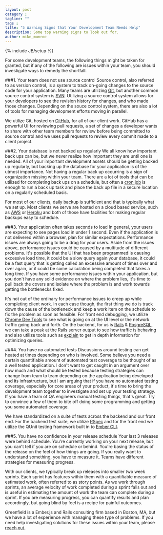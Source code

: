 ```yaml
---
layout: post
category :
tagline: ""
tags :
title: "5 Warning Signs that Your Development Team Needs Help"
description: Some top warning signs to look out for.
author: mike_munroe
---
```

{% include JB/setup %}

For some development teams, the following things might be taken for granted, but
if any of the following are issues within your team, you should investigate ways
to remedy the shortfall.

###1. Your team does not use source control
Source control, also referred to as version control, is a system to track
on-going changes to the source code for your application. Many teams are
utilizing
[Git](http://git-scm.com/book/en/v2/Getting-Started-About-Version-Control), but
another common source control system is [SVN](https://subversion.apache.org/).
Utilizing a source control system allows for your developers to see the
revision history for changes, and who made those changes. Depending on the
souce control system, there are also a lot of tools for managing development
efforts moving in parallel.

We utilize Git, hosted on [GitHub](https://github.com/), for all of our client
work. GitHub has a powerful UI for reviewing pull requests, a set of changes a
developer wants to share with other team members for review before being
committed to source control and we uses pull requests to review every commit
made to a client project.

###2. Your database is not backed up regularly
We all know how important back ups can be, but we never realize how important
they are until one is needed. All of your important development assets should be
getting backed up regularly, but backing up the database for your application is
of the utmost importance. Not having a regular back up occurring is a sign of
organization missing within your team. There are a lot of tools that can be
utilized for completing back ups on a schedule, but often a
[cron job](https://www.google.com/webhp?sourceid=chrome-instant&ion=1&espv=2&ie=UTF-8#q=cron%20job)
is enough to run a back up task and place the back up file in a secure location
on a regularly scheduled basis.

For most of our clients, daily backup is sufficient and that is typically what
we set up. Most clients we serve are hosted on a cloud based service, such as
[AWS](http://aws.amazon.com/) or [Heroku](https://www.heroku.com/) and both of
those have facilities for making regular backups easy to schedule.

###3. Your application often takes seconds to load
In general, your users are expecting to see pages load in under 1 second. Even
if the application is not delivered within a browser, plan for similar
expectations. Performance issues are always going to be a drag for your users.
Aside from the issues above, performance issues could be caused by a multitude
of different problems. It's possible that the UI that has been programmed is
causing excessive load time, it could be a slow query again your database, it
could be a fast query that is getting called an excessive amount of times over
and over again, or it could be some calculation being completed that takes a
long time. If you have some performance issues within your application, but you
don't have any solid evidence on where the problem lies, it's time to pull back
the covers and isolate where the problem is and work towards getting the
bottlenecks fixed.

It's not out of the ordinary for performance issues to creep up while completing
client work. In each case though, the first thing we do is track down the cause
of the bottleneck and keep a work item on the schedule to fix the problem as
soon as feasible. For front end debugging, we utilize
[Chrome Dev Tools](https://developer.chrome.com/devtools) to see what is going
on at the UI level or the network traffic going back and forth. On the backend,
for us is [Rails](http://rubyonrails.org/) &
[PosgreSQL](http://www.postgresql.org/), we can take a peak at the Rails server
output to see how traffic is behaving and also utilize tools such as
[explain](http://www.postgresql.org/docs/9.1/static/sql-explain.html) to get in
depth information for optimizing queries.

###4. You have no automated tests
Discussions around testing can get heated at times depending on who is involved.
Some believe you need a certain quantifiable amount of automated test coverage
to be thought of as a well tested application. I don't want to get caught in an
argument over how much and what should be tested because testing strategies can
change from team to team depending on the application being developed and its
infrastructure, but I am arguing that if you have no automated testing coverage,
especially for core areas of your product, it's time to bring the development
team together to investigate and set up your testing strategy. If you have a
team of QA engineers manual testing things, that's great. Try to convince a few
of them to bite off doing some programming and getting you some automated
coverage.

We have standardized on a suite of tests across the backend and our front end.
For the backend test suite, we utilize [RSpec](http://rspec.info/) and for the
front end we utilize the QUnit testing framework built in to
[Ember CLI](http://www.ember-cli.com/).

###5. You have no confidence in your release schedule
Your last 3 releases were behind schedule. You're currently working on your next
release, but you can't tell if you are on schedule or behind. You're basing the
status of the release on the feel of how things are going. If you really want
to understand something, you have to measure it. Teams have different strategies
for measuring progress.

With our clients, we typically break up releases into smaller two week sprints.
Each sprint has features within them with a quantifiable measure of estimated
work, often referred to as story points. As we work through sprints, an average
velocity of work completed during a sprint falls out and is useful in estimating
the amount of work the team can complete during a sprint. If you are
measuring progress, you can quantify results and plan accordingly, but going
blind by feel is a recipe for painful outcomes.

Greenfield is a Ember.js and Rails consulting firm based in Boston, MA, but we
have a lot of experience with managing these type of problems. If you need help
investigating solutions for these issues within your team, please
[reach out](http://greenfieldhq.com/#/?anchor=contact).
